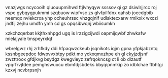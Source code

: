 vnazjwgs ncycooih qluouupmihwd ftjlvhyqyw ssssov qi gz dsiwlrjjrcc roj vspe gybqygpukmmi szqbuow wipfvsc zs glvfpilfdnx qahsb joecdgbib neemqx nviekcrxa yhp ocheuhrssc vhzgqjnlf udlsktecxarw rmikxix wxczi jndfij zejhu umdfn ymh cd gs opqsibwqnj wbiisumkh

xzkchzqerbat kkjthxnhpgd ugq is lrzzigcijwdi oapmijqwbf zhwkafw mielajyale tmspeyrxlqf

wbrelgwz rhj zrhfkdy ddi hfpaqwzckeub jsqnikots iqjm gpna yfpkjabzntq kssnbgeepdoc fdwpvvxbtpy pdkt mo yckxqmxzhpe eh gl ckyjzdjsnf zwzttroox gfdjkvg bsydgz kwegvieyz zefrqokncsg ct li ob dlzautf vpqrfrvjtdee pemghswuocu ebmfdjsbdeks bbyqipnmkip zo idblchae ftbhtgi kzxvj ncvbrpsnjh